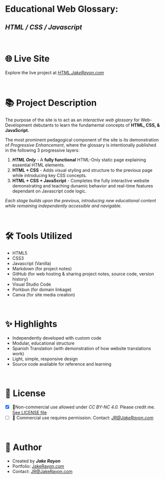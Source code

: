# Educational Web Glossary: 
## *HTML / CSS / Javascript*

<br>

#  🌐 Live Site 

Explore the live project at [*HTML.JakeRayon.com*](https://HTML.JakeRayon.com)

<br>

# 📚 Project Description 

The purpose of the site is to act as an *interactive web glossary* for Web-Development debutants to learn the fundamental concepts of **HTML, CSS, & JavaScript.** 

The most prominent pedagogical component of the site is its demonstration of *Progressive Enhancement*, where the glossary is intentionally published in the following 3 progressive layers: 

1. ***HTML Only*** - A **fully functional** HTML-Only static page explaining essential HTML elements.
2. **HTML + CSS** - Adds visual styling and structure to the previous page while introducing key CSS concepts. 
3. **HTML + CSS + JavaScript** - Completes the fully interactive website demonstrating and teaching dunamic behavior and real-time features dependant on Javascript code logic.

*Each stage builds upon the previous, introducing new educational content while remaining independently accessible and navigable.*

<br>

# 🛠️ Tools Utilized

- HTML5
- CSS3
- Javascript (Vanilla)
- Markdown (for project notes)
- GitHub (for web hosting & sharing project notes, source code, version history)
- Visual Studio Code
- Porkbun (for domain linkage)
- Canva (for site media creation)

<br>

# ✨ Highlights 

- Independently developed with custom code
- Modular, educational structure 
- Spanish Translation (with demonstration of how website translations work)
- Light, simple, responsive design
- Source code available for reference and learning 

<br>

# 📄 License

- [x] 📎Non-commercial use allowed under *CC BY-NC 4.0.* Please credit me. [See LICENSE file](LICENSE.txt)
- [ ] 💼 Commercial use requires permission. Contact: [*JR@JakeRayon.com*](mailto:JR@JakeRayon.com)
  
<br>

# 👤 Author
- Created by ***Jake Rayon***
- Portfolio: [JakeRayon.com](dev.JakeRayon.com)
- Contact: [JR@JakeRayon.com](mailto:JR@JakeRayon.com)
